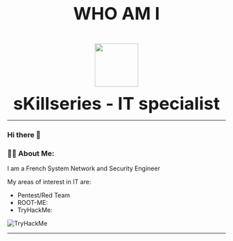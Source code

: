 <p align="center"><b style=font-size:40px>WHO AM I</b></p>
<p align="center">
<br>
<samp>
<div id="header" align="center">
<img src="https://media.giphy.com/media/BemKqR9RDK4V2/giphy.gif" width="100"/>
</div>
<p align="center"><b style=font-size:40px> sKillseries - IT specialist</b></p>
</samp>
</p>

---

### Hi there 👋

### :man_technologist: About Me:
I am a French System Network and Security Engineer

My areas of interest in IT are:
- Pentest/Red Team
- ROOT-ME:
- TryHackMe:
<img src="https://tryhackme-badges.s3.amazonaws.com/skillseries.png" alt="TryHackMe">

---
<!--
**sKillseries/sKillseries** is a ✨ _special_ ✨ repository because its `README.md` (this file) appears on your GitHub profile.

Here are some ideas to get you started:

- 🔭 I’m currently working on ...
- 🌱 I’m currently learning ...
- 👯 I’m looking to collaborate on ...
- 🤔 I’m looking for help with ...
- 💬 Ask me about ...
- 📫 How to reach me: ...
- 😄 Pronouns: ...
- ⚡ Fun fact: ...
-->
